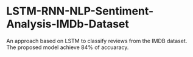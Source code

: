 # LSTM-RNN-NLP-Sentiment-Analysis-IMDb-Dataset
An approach based on LSTM to classify reviews from the IMDB dataset. The proposed model achieve 84% of accuaracy.
